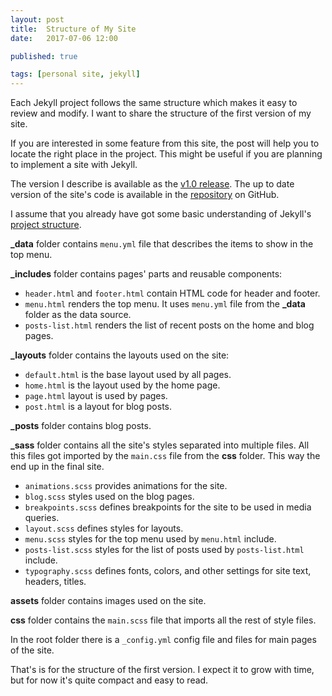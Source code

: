 ```yaml
---
layout: post
title:  Structure of My Site
date:   2017-07-06 12:00

published: true

tags: [personal site, jekyll]
---
```


Each Jekyll project follows the same structure which makes it easy to review and modify. I want to share the structure of the first version of my site.

If you are interested in some feature from this site, the post will help you to locate the right place in the project. This might be useful if you are planning to implement a site with Jekyll.

The version I describe is available as the [v1.0 release](https://github.com/dmitryrogozhny/dmitryrogozhny.github.io/releases/tag/v1.0). The up to date version of the site's code is available in the [repository](https://github.com/dmitryrogozhny/dmitryrogozhny.github.io) on GitHub.

I assume that you already have got some basic understanding of Jekyll's [project structure](https://jekyllrb.com/docs/structure/). 

**_data** folder contains `menu.yml` file that describes the items to show in the top menu.

**_includes** folder contains pages' parts and reusable components:
- `header.html` and `footer.html` contain HTML code for header and footer.
- `menu.html` renders the top menu. It uses `menu.yml` file from the **_data** folder as the data source.
- `posts-list.html` renders the list of recent posts on the home and blog pages.

**_layouts** folder contains the layouts used on the site:
- `default.html` is the base layout used by all pages.
- `home.html` is the layout used by the home page.
- `page.html` layout is used by pages.
- `post.html` is a layout for blog posts.

**_posts** folder contains blog posts.

**_sass** folder contains all the site's styles separated into multiple files. All this files got imported by the `main.css` file from the **css** folder. This way the end up in the final site.
- `animations.scss` provides animations for the site.
- `blog.scss` styles used on the blog pages.
- `breakpoints.scss` defines breakpoints for the site to be used in media queries.
- `layout.scss` defines styles for layouts.
- `menu.scss` styles for the top menu used by `menu.html` include.
- `posts-list.scss` styles for the list of posts used by `posts-list.html` include.
- `typography.scss` defines fonts, colors, and other settings for site text, headers, titles.

**assets** folder contains images used on the site.

**css** folder contains the `main.scss` file that imports all the rest of style files.

In the root folder there is a `_config.yml` config file and files for main pages of the site.

That's is for the structure of the first version. I expect it to grow with time, but for now it's quite compact and easy to read.